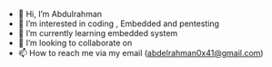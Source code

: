 - 👋 Hi, I’m Abdulrahman
- 👀 I’m interested in coding , Embedded and pentesting
- 🌱 I’m currently learning embedded system
- 💞️ I’m looking to collaborate on 
- 📫 How to reach me via my email (abdelrahman0x41@gmail.com)

<!---
abdo0x41/abdo0x41 is a ✨ special ✨ repository because its `README.md` (this file) appears on your GitHub profile.
You can click the Preview link to take a look at your changes.
--->
